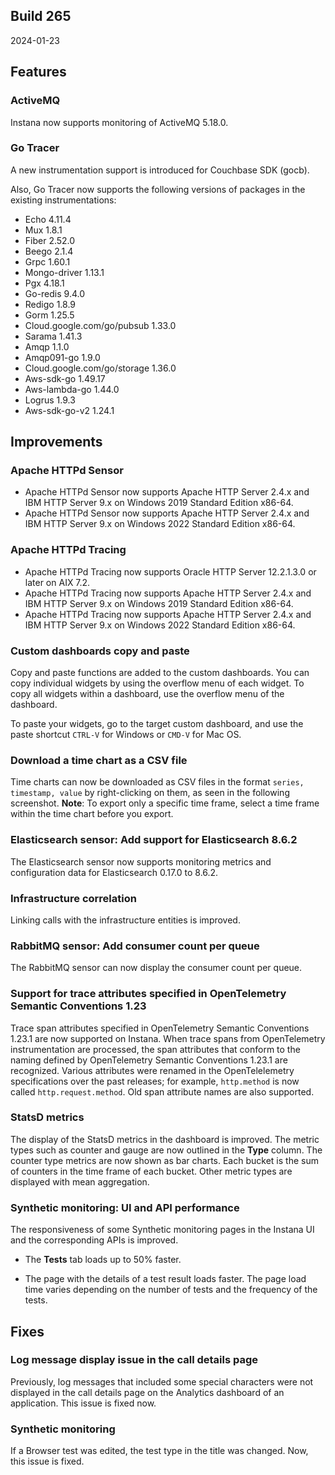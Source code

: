 ## Build 265

2024-01-23

## Features

### ActiveMQ

Instana now supports monitoring of ActiveMQ 5.18.0.

### Go Tracer

A new instrumentation support is introduced for Couchbase SDK (gocb).

Also, Go Tracer now supports the following versions of packages in the existing instrumentations:
- Echo 4.11.4
- Mux 1.8.1
- Fiber 2.52.0
- Beego 2.1.4
- Grpc 1.60.1
- Mongo-driver 1.13.1
- Pgx 4.18.1
- Go-redis 9.4.0
- Redigo 1.8.9
- Gorm 1.25.5
- Cloud.google.com/go/pubsub 1.33.0
- Sarama 1.41.3
- Amqp 1.1.0
- Amqp091-go 1.9.0
- Cloud.google.com/go/storage 1.36.0
- Aws-sdk-go 1.49.17
- Aws-lambda-go 1.44.0
- Logrus 1.9.3
- Aws-sdk-go-v2 1.24.1

## Improvements

### Apache HTTPd Sensor

- Apache HTTPd Sensor now supports Apache HTTP Server 2.4.x and IBM HTTP Server 9.x on Windows 2019 Standard Edition x86-64.
- Apache HTTPd Sensor now supports Apache HTTP Server 2.4.x and IBM HTTP Server 9.x on Windows 2022 Standard Edition x86-64.

### Apache HTTPd Tracing

- Apache HTTPd Tracing now supports Oracle HTTP Server 12.2.1.3.0 or later on AIX 7.2.
- Apache HTTPd Tracing now supports Apache HTTP Server 2.4.x and IBM HTTP Server 9.x on Windows 2019 Standard Edition x86-64.
- Apache HTTPd Tracing now supports Apache HTTP Server 2.4.x and IBM HTTP Server 9.x on Windows 2022 Standard Edition x86-64.

### Custom dashboards copy and paste

Copy and paste functions are added to the custom dashboards.
You can copy individual widgets by using the overflow menu of each widget. To copy all widgets within a dashboard, use the overflow menu of the dashboard.

To paste your widgets, go to the target custom dashboard, and use the paste shortcut `CTRL-V` for Windows or `CMD-V` for Mac OS.

### Download a time chart as a CSV file

Time charts can now be downloaded as CSV files in the format `series, timestamp, value` by right-clicking on them, as seen in the following screenshot.
**Note**: To export only a specific time frame, select a time frame within the time chart before you export.

### Elasticsearch sensor: Add support for Elasticsearch 8.6.2

The Elasticsearch sensor now supports monitoring metrics and configuration data for Elasticsearch 0.17.0 to 8.6.2.

### Infrastructure correlation

Linking calls with the infrastructure entities is improved.

### RabbitMQ sensor: Add consumer count per queue

The RabbitMQ sensor can now display the consumer count per queue.

### Support for trace attributes specified in OpenTelemetry Semantic Conventions 1.23

Trace span attributes specified in OpenTelemetry Semantic Conventions 1.23.1 are now supported on Instana. When trace spans from OpenTelemetry instrumentation are processed, the span attributes that conform to the naming defined by OpenTelemetry Semantic Conventions 1.23.1 are recognized. Various attributes were renamed in the OpenTelelemetry specifications over the past releases; for example, `http.method` is now called `http.request.method`. Old span attribute names are also supported.

### StatsD metrics

The display of the StatsD metrics in the dashboard is improved.
The metric types such as counter and gauge are now outlined in the **Type** column.
The counter type metrics are now shown as bar charts. Each bucket is the sum of counters in the time frame of each bucket.
Other metric types are displayed with mean aggregation.

### Synthetic monitoring: UI and API performance

The responsiveness of some Synthetic monitoring pages in the Instana UI and the corresponding APIs is improved.

- The **Tests** tab loads up to 50% faster.

- The page with the details of a test result loads faster. The page load time varies depending on the number of tests and the frequency of the tests.

## Fixes

### Log message display issue in the call details page

Previously, log messages that included some special characters were not displayed in the call details page on the Analytics dashboard of an application. This issue is fixed now.

### Synthetic monitoring

If a Browser test was edited, the test type in the title was changed. Now, this issue is fixed.
